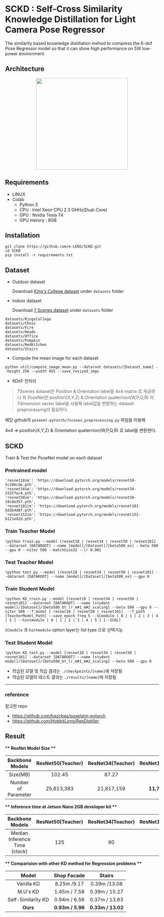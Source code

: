 # SCKD :  Self-Cross Similarity Knowledge Distillation for Light Camera Pose Regressor
The similarity based knowledge distillation mehod to compress the 6-dof Pose Regressor model so that it can show high performance on 5W low-power environment

## Architecture 

<p align="center"><img src="https://github.com/e-LENS/SCKD/assets/108324590/92b748dc-2ec6-42f4-98fc-bab1fef07d37" width="300" height="300"></p>


## Requirements
* LINUX
* Colab
  * Python 3
  * CPU : Intel Xeon CPU 2.3 GHHz(Dual-Core)
  * GPU : Nvidia Tesla T4
  * GPU merory : 8GB

## Installation
```
git clone https://github.com/e-LENS/SCKD.git
cd SCKD
pip install -r requirements.txt
```

## Dataset
* Outdoor dataset

  Download [King's College dataset](https://www.repository.cam.ac.uk/handle/1810/251342) under `datasets` folder
  
* Indoor dataset

  Download [7 Scenes dataset](https://www.microsoft.com/en-us/research/project/rgb-d-dataset-7-scenes/) under `datasets` folder

```
datasets/KingsCollege
datasets/Chess
datasets/Fire
datasets/Heads
datasets/Office
datasets/Pumpkin
datasets/RedKitchen
datasets/Stairs
```

* Compute the mean image for each dataset

```
python util/compute_image_mean.py --dataroot datasets/[Dataset_name] --height 256 --width 455 --save_resized_imgs
```

* 6DoF 전처리

> 7Scenes dataset은 Position & Orientation label을 4x4 matrix 로 제공하나 
> 위 PoseNet은 position(X,Y,Z) & Orientation quaternion(W,P,Q,R) 의 7dimension vector label을 사용해 label값을 변환하는 dataset preprocessing이 필요하다.

해당 github의
`
posenet-pytorch/7scenes_preprocessing.py
`
파일을 이용해 

4x4 => position(X,Y,Z) & Orientation quaternion(W,P,Q,R) 로 label을 변환한다. 


## SCKD

Train & Test the PoseNet model on each dataset


### Pretrained model
    'resnet18im': 'https://download.pytorch.org/models/resnet18-5c106cde.pth',
    'resnet34im': 'https://download.pytorch.org/models/resnet34-333f7ec4.pth',
    'resnet50im': 'https://download.pytorch.org/models/resnet50-19c8e357.pth',
    'resnet101im': 'https://download.pytorch.org/models/resnet101-5d3b4d8f.pth',
    'resnet152im': 'https://download.pytorch.org/models/resnet152-b121ed2d.pth',


### Train Teacher Model 
```
!python train.py --model [resnet18 | resnet34 | resnet50 | resnet101] --dataroot [DATAROOT] --name [model]/[Dataset]/[beta500_ex] --beta 500 --gpu 0 --niter 500 --batchSize32 --lr 0.001
```

### Test Teacher Model
```
!python test.py --model [resnet18 | resnet34 | resnet50 | resnet101] --dataroot [DATAROOT] --name [model]/[Dataset]/[beta500_ex] --gpu 0
```

### Train Student Model
```
!python KD_train.py --model [resnet18 | resnet34 | resnet50 | resnet101] --dataroot [DATAROOT] --name [student model]/[Dataset]/[beta500_bt_lr_m#1_m#2_scaling] --beta 500 --gpu 0 --niter 500 --T_model [ resnet34 | resnet50 | resnet101]  --T_path [TeacherModel_Path] --save_epoch_freq 5 --SCmodule [ 0 | 1 | 2 | 3 | 4 | 5 ] --hintmodule [ 0 | 1 | 2 | 3 | 4 | 5 ] [--SCKL]
```
`SCmodule` 과 `hintmodule` option layer는 list type 으로 선택가능

### Test Student Model
```
!python KD_test.py --model [resnet18 | resnet34 | resnet50 | resnet101] --dataroot [DATAROOT] --name [student model]/[Dataset]/[beta500_bt_lr_m#1_m#2_scaling] --beta 500 --gpu 0 
```

* 학습된 모델 및 학습 결과는 `./checkpoints/[name]`에 저장됨
* 학습된 모델의 테스트 결과는 `./results/[name]`에 저장됨



---
### reference

참고한 repo
- https://github.com/hazirbas/poselstm-pytorch
- https://github.com/HobbitLong/RepDistiller

## Result 

__** ResNet Model Size  **__

|   Backbone Models   | ResNet50(Teacher) | ResNet34(Teacher) | ResNet18(Student) | 
| :----------------:  | :---------------: | :---------------: | :---------------: |
|       Size(MB)      |       102.45      |       87.27       |       __46__      |
| Number of Parameter |     25,613,383    |    21,817,159     |   __11,708,999__  |


__** Inference time at Jetson Nano 2GB developer kit  **__

|   Backbone Models   | ResNet50(Teacher) | ResNet34(Teacher) | ResNet18(Student) | 
| :----------------:  | :---------------: | :---------------: | :---------------: |
| Median Inference Time (clock) |      125      |       90       |     __50__     |


__** Comparision with other KD method for Regression problems  **__

|   Model   | Shop Facade |Stairs | 
| :----------------:  | :---------------: | :---------------: | 
|       Vanilla KD      |     8.25m /9.17   |       0.39m /13.08     |  
| M.U's KD |     1.45m / 7.58    |    0.39m / 15.27    | 
| Self-Similarity KD |     0.94m / 6.56     |  0.37m / 13.63    | 
| __Ours__ |     __0.93m / 5.96__   |    __0.33m / 13.02__     | 
